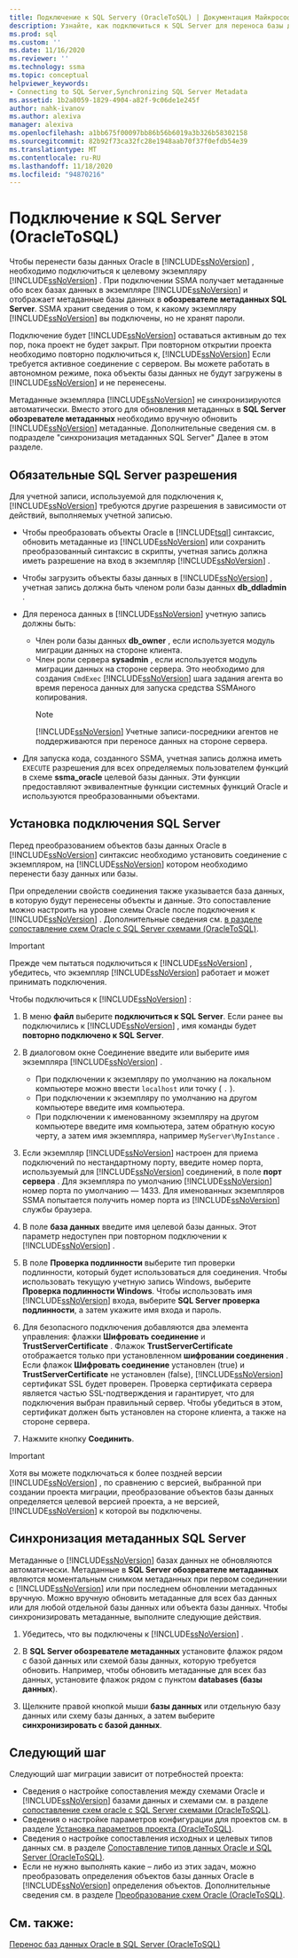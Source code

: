 ```yaml
---
title: Подключение к SQL Serverу (OracleToSQL) | Документация Майкрософт
description: Узнайте, как подключиться к SQL Server для переноса базы данных Oracle. SSMA получает и отображает метаданные для баз данных в SQL Server.
ms.prod: sql
ms.custom: ''
ms.date: 11/16/2020
ms.reviewer: ''
ms.technology: ssma
ms.topic: conceptual
helpviewer_keywords:
- Connecting to SQL Server,Synchronizing SQL Server Metadata
ms.assetid: 1b2a8059-1829-4904-a82f-9c06de1e245f
author: nahk-ivanov
ms.author: alexiva
manager: alexiva
ms.openlocfilehash: a1bb675f00097bb86b56b6019a3b326b58302158
ms.sourcegitcommit: 82b92f73ca32fc28e1948aab70f37f0efdb54e39
ms.translationtype: MT
ms.contentlocale: ru-RU
ms.lasthandoff: 11/18/2020
ms.locfileid: "94870216"
---
```

# <a name="connecting-to-sql-server-oracletosql"></a>Подключение к SQL Server (OracleToSQL)

Чтобы перенести базы данных Oracle в [!INCLUDE[ssNoVersion](../../includes/ssnoversion-md.md)] , необходимо подключиться к целевому экземпляру [!INCLUDE[ssNoVersion](../../includes/ssnoversion-md.md)] . При подключении SSMA получает метаданные обо всех базах данных в экземпляре [!INCLUDE[ssNoVersion](../../includes/ssnoversion-md.md)] и отображает метаданные базы данных в **обозревателе метаданных SQL Server**. SSMA хранит сведения о том, к какому экземпляру [!INCLUDE[ssNoVersion](../../includes/ssnoversion-md.md)] вы подключены, но не хранят пароли.

Подключение будет [!INCLUDE[ssNoVersion](../../includes/ssnoversion-md.md)] оставаться активным до тех пор, пока проект не будет закрыт. При повторном открытии проекта необходимо повторно подключиться к, [!INCLUDE[ssNoVersion](../../includes/ssnoversion-md.md)] Если требуется активное соединение с сервером. Вы можете работать в автономном режиме, пока объекты базы данных не будут загружены в [!INCLUDE[ssNoVersion](../../includes/ssnoversion-md.md)] и не перенесены.

Метаданные экземпляра [!INCLUDE[ssNoVersion](../../includes/ssnoversion-md.md)] не синхронизируются автоматически. Вместо этого для обновления метаданных в **SQL Server обозревателе метаданных** необходимо вручную обновить [!INCLUDE[ssNoVersion](../../includes/ssnoversion-md.md)] метаданные. Дополнительные сведения см. в подразделе "синхронизация метаданных SQL Server" Далее в этом разделе.

## <a name="required-sql-server-permissions"></a>Обязательные SQL Server разрешения

Для учетной записи, используемой для подключения к, [!INCLUDE[ssNoVersion](../../includes/ssnoversion-md.md)] требуются другие разрешения в зависимости от действий, выполняемых учетной записью.

- Чтобы преобразовать объекты Oracle в [!INCLUDE[tsql](../../includes/tsql-md.md)] синтаксис, обновить метаданные из [!INCLUDE[ssNoVersion](../../includes/ssnoversion-md.md)] или сохранить преобразованный синтаксис в скрипты, учетная запись должна иметь разрешение на вход в экземпляр [!INCLUDE[ssNoVersion](../../includes/ssnoversion-md.md)] .

- Чтобы загрузить объекты базы данных в [!INCLUDE[ssNoVersion](../../includes/ssnoversion-md.md)] , учетная запись должна быть членом роли базы данных **db_ddladmin** .

- Для переноса данных в [!INCLUDE[ssNoVersion](../../includes/ssnoversion-md.md)] учетную запись должны быть:
  - Член роли базы данных **db_owner** , если используется модуль миграции данных на стороне клиента.
  - Член роли сервера **sysadmin** , если используется модуль миграции данных на стороне сервера. Это необходимо для создания `CmdExec` [!INCLUDE[ssNoVersion](../../includes/ssnoversion-md.md)] шага задания агента во время переноса данных для запуска средства SSMAного копирования.
    > [!NOTE]
    > [!INCLUDE[ssNoVersion](../../includes/ssnoversion-md.md)] Учетные записи-посредники агентов не поддерживаются при переносе данных на стороне сервера.

- Для запуска кода, созданного SSMA, учетная запись должна иметь `EXECUTE` разрешения для всех определяемых пользователем функций в схеме **ssma_oracle** целевой базы данных. Эти функции предоставляют эквивалентные функции системных функций Oracle и используются преобразованными объектами.

## <a name="establishing-a-sql-server-connection"></a>Установка подключения SQL Server

Перед преобразованием объектов базы данных Oracle в [!INCLUDE[ssNoVersion](../../includes/ssnoversion-md.md)] синтаксис необходимо установить соединение с экземпляром, на [!INCLUDE[ssNoVersion](../../includes/ssnoversion-md.md)] котором необходимо перенести базу данных или базы.

При определении свойств соединения также указывается база данных, в которую будут перенесены объекты и данные. Это сопоставление можно настроить на уровне схемы Oracle после подключения к [!INCLUDE[ssNoVersion](../../includes/ssnoversion-md.md)] . Дополнительные сведения см. [в разделе сопоставление схем Oracle с SQL Server схемами &#40;OracleToSQL&#41;](../../ssma/oracle/mapping-oracle-schemas-to-sql-server-schemas-oracletosql.md).

> [!IMPORTANT]
> Прежде чем пытаться подключиться к [!INCLUDE[ssNoVersion](../../includes/ssnoversion-md.md)] , убедитесь, что экземпляр [!INCLUDE[ssNoVersion](../../includes/ssnoversion-md.md)] работает и может принимать подключения.

Чтобы подключиться к [!INCLUDE[ssNoVersion](../../includes/ssnoversion-md.md)] :

1. В меню **файл** выберите **подключиться к SQL Server**.
   Если ранее вы подключились к [!INCLUDE[ssNoVersion](../../includes/ssnoversion-md.md)] , имя команды будет **повторно подключено к SQL Server**.

2. В диалоговом окне Соединение введите или выберите имя экземпляра [!INCLUDE[ssNoVersion](../../includes/ssnoversion-md.md)] .
   - При подключении к экземпляру по умолчанию на локальном компьютере можно ввести `localhost` или точку ( `.` ).
   - При подключении к экземпляру по умолчанию на другом компьютере введите имя компьютера.
   - При подключении к именованному экземпляру на другом компьютере введите имя компьютера, затем обратную косую черту, а затем имя экземпляра, например `MyServer\MyInstance` .

3. Если экземпляр [!INCLUDE[ssNoVersion](../../includes/ssnoversion-md.md)] настроен для приема подключений по нестандартному порту, введите номер порта, используемый для [!INCLUDE[ssNoVersion](../../includes/ssnoversion-md.md)] соединений, в поле **порт сервера** . Для экземпляра по умолчанию [!INCLUDE[ssNoVersion](../../includes/ssnoversion-md.md)] номер порта по умолчанию — 1433. Для именованных экземпляров SSMA попытается получить номер порта из [!INCLUDE[ssNoVersion](../../includes/ssnoversion-md.md)] службы браузера.

4. В поле **база данных** введите имя целевой базы данных.
   Этот параметр недоступен при повторном подключении к [!INCLUDE[ssNoVersion](../../includes/ssnoversion-md.md)] .

5. В поле **Проверка подлинности** выберите тип проверки подлинности, который будет использоваться для соединения. Чтобы использовать текущую учетную запись Windows, выберите **Проверка подлинности Windows**. Чтобы использовать имя [!INCLUDE[ssNoVersion](../../includes/ssnoversion-md.md)] входа, выберите **SQL Server проверка подлинности**, а затем укажите имя входа и пароль.

6. Для безопасного подключения добавляются два элемента управления: флажки **Шифровать соединение** и **TrustServerCertificate** . Флажок **TrustServerCertificate** отображается только при установленном **шифровании соединения** . Если флажок **Шифровать соединение** установлен (true) и **TrustServerCertificate** не установлен (false), [!INCLUDE[ssNoVersion](../../includes/ssnoversion-md.md)] сертификат SSL будет проверен. Проверка сертификата сервера является частью SSL-подтверждения и гарантирует, что для подключения выбран правильный сервер. Чтобы убедиться в этом, сертификат должен быть установлен на стороне клиента, а также на стороне сервера.

7. Нажмите кнопку **Соединить**.

> [!IMPORTANT]
> Хотя вы можете подключаться к более поздней версии [!INCLUDE[ssNoVersion](../../includes/ssnoversion-md.md)] , по сравнению с версией, выбранной при создании проекта миграции, преобразование объектов базы данных определяется целевой версией проекта, а не версией, [!INCLUDE[ssNoVersion](../../includes/ssnoversion-md.md)] к которой вы подключены.

## <a name="synchronizing-sql-server-metadata"></a>Синхронизация метаданных SQL Server

Метаданные о [!INCLUDE[ssNoVersion](../../includes/ssnoversion-md.md)] базах данных не обновляются автоматически. Метаданные в **SQL Server обозревателе метаданных** являются моментальным снимком метаданных при первом соединении с [!INCLUDE[ssNoVersion](../../includes/ssnoversion-md.md)] или при последнем обновлении метаданных вручную. Можно вручную обновить метаданные для всех баз данных или для любой отдельной базы данных или объекта базы данных. Чтобы синхронизировать метаданные, выполните следующие действия.

1. Убедитесь, что вы подключены к [!INCLUDE[ssNoVersion](../../includes/ssnoversion-md.md)] .

2. В **SQL Server обозревателе метаданных** установите флажок рядом с базой данных или схемой базы данных, которую требуется обновить.
   Например, чтобы обновить метаданные для всех баз данных, установите флажок рядом с пунктом **databases (базы данных**).

3. Щелкните правой кнопкой мыши **базы данных** или отдельную базу данных или схему базы данных, а затем выберите **синхронизировать с базой данных**.
  
## <a name="next-step"></a>Следующий шаг

Следующий шаг миграции зависит от потребностей проекта:
  
- Сведения о настройке сопоставления между схемами Oracle и [!INCLUDE[ssNoVersion](../../includes/ssnoversion-md.md)] базами данных и схемами см. в разделе [сопоставление схем oracle с SQL Server схемами &#40;OracleToSQL&#41;](../../ssma/oracle/mapping-oracle-schemas-to-sql-server-schemas-oracletosql.md).
- Сведения о настройке параметров конфигурации для проектов см. в разделе [Установка параметров проекта &#40;OracleToSQL&#41;](../../ssma/oracle/setting-project-options-oracletosql.md).
- Сведения о настройке сопоставления исходных и целевых типов данных см. в разделе [Сопоставление типов данных Oracle и SQL Server &#40;OracleToSQL&#41;](../../ssma/oracle/mapping-oracle-and-sql-server-data-types-oracletosql.md).
- Если не нужно выполнять какие – либо из этих задач, можно преобразовать определения объектов базы данных Oracle в [!INCLUDE[ssNoVersion](../../includes/ssnoversion-md.md)] определения объектов. Дополнительные сведения см. в разделе [Преобразование схем Oracle &#40;OracleToSQL&#41;](../../ssma/oracle/converting-oracle-schemas-oracletosql.md).
  
## <a name="see-also"></a>См. также:

[Перенос баз данных Oracle в SQL Server &#40;OracleToSQL&#41;](../../ssma/oracle/migrating-oracle-databases-to-sql-server-oracletosql.md)
